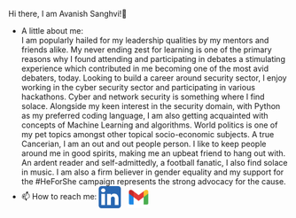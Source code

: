 Hi there, I am Avanish Sanghvi!👋   
- A little about me:   </br> I am popularly hailed for my leadership qualities by my mentors and friends alike. My never ending zest for learning is one of the primary reasons why I found attending and participating in debates a stimulating experience which contributed in me becoming one of the most avid debaters, today. Looking to build a career around security sector, I enjoy working in the cyber security sector and participating in various hackathons. Cyber and network security is something where I find solace. Alongside my keen interest in the security domain, with Python as my preferred coding language, I am also getting acquainted with concepts of Machine Learning and algorithms. World politics is one of my pet topics amongst other topical socio-economic subjects. A true Cancerian, I am an out and out people person. I like to keep people around me in good spirits, making me an upbeat friend to hang out with. An ardent reader and self-admittedly, a football fanatic, I also find solace in music. I am also a firm believer in gender equality and my support for the #HeForShe campaign represents the strong advocacy for the cause.   
- 📫 How to reach me: 
<a href="https://www.linkedin.com/in/avanish-sanghvi-8ab276188/" target="blank"><img align="center" src="https://github.com/avanishsanghvi/social-media-icons-for-portfolio/blob/main/iconfinder_1_Linkedin_unofficial_colored_svg_5296501.svg" alt="https://www.linkedin.com/in/avanish-sanghvi-8ab276188/" height="40" width="40" /></a> &nbsp;     <a href="mailto:avanishsanghvi09@gmail.com?"><img align="center" src="https://github.com/avanishsanghvi/social-media-icons-for-portfolio/blob/main/iconfinder_google-gmail_7089163.svg" height="40" width="40" /></a>   
</br>

<!--
**avanishsanghvi/avanishsanghvi** is a ✨ _special_ ✨ repository because its `README.md` (this file) appears on your GitHub profile.

Here are some ideas to get you started:

- 🔭 I’m currently working on ...
- 🌱 I’m currently learning ...
- 👯 I’m looking to collaborate on ...
- 🤔 I’m looking for help with ...
- 💬 Ask me about ...
- 📫 How to reach me: ...   </br>   
Contact me @:-   
<a href="https://www.linkedin.com/in/avanish-sanghvi-8ab276188/" target="blank"><img align="center" src="https://github.com/avanishsanghvi/social-media-icons-for-portfolio/blob/main/iconfinder_1_Linkedin_unofficial_colored_svg_5296501.svg" alt="https://www.linkedin.com/in/avanish-sanghvi-8ab276188/" height="40" width="40" /></a> &nbsp;      
<a href="mailto:avanishsanghvi09@gmail.com?"><img align="center" src="https://github.com/avanishsanghvi/social-media-icons-for-portfolio/blob/main/iconfinder_google-gmail_7089163.svg" height="40" width="40" /></a> &nbsp;
- 😄 Pronouns: ...
- ⚡ Fun fact: ...
-->
